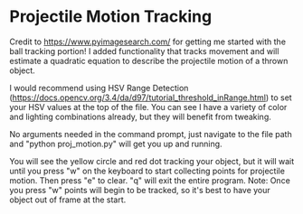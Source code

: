 # Projectile Motion Tracking
Credit to https://www.pyimagesearch.com/ for getting me started with the ball tracking portion! I added functionality that tracks movement and will estimate a quadratic equation to describe the projectile motion of a thrown object.

I would recommend using HSV Range Detection (https://docs.opencv.org/3.4/da/d97/tutorial_threshold_inRange.html) to set your HSV values at the top of the file. You can see I have a variety of color and lighting combinations already, but they will benefit from tweaking.

No arguments needed in the command prompt, just navigate to the file path and "python proj_motion.py" will get you up and running.

You will see the yellow circle and red dot tracking your object, but it will wait until you press "w" on the keyboard to start collecting points for projectile motion. Then press "e" to clear. "q" will exit the entire program. Note: Once you press "w" points will begin to be tracked, so it's best to have your object out of frame at the start.
